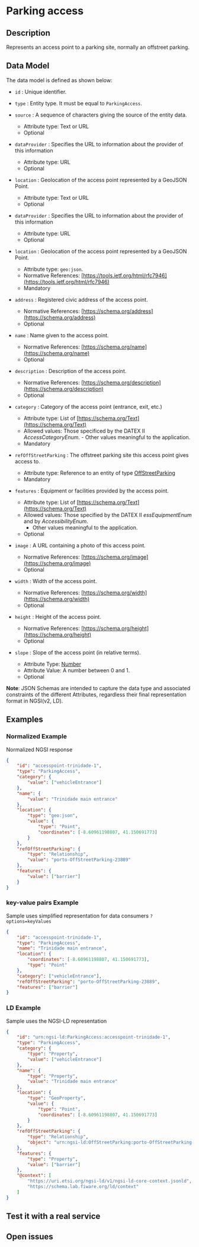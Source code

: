 # Parking access

## Description

Represents an access point to a parking site, normally an offstreet parking.

## Data Model

The data model is defined as shown below:

-   `id` : Unique identifier.

-   `type` : Entity type. It must be equal to `ParkingAccess`.

-   `source` : A sequence of characters giving the source of the entity data.

    -   Attribute type: Text or URL
    -   Optional

-   `dataProvider` : Specifies the URL to information about the provider of this
    information

    -   Attribute type: URL
    -   Optional

-   `location` : Geolocation of the access point represented by a GeoJSON Point.

    -   Attribute type: Text or URL
    -   Optional

-   `dataProvider` : Specifies the URL to information about the provider of this
    information

    -   Attribute type: URL
    -   Optional

-   `location` : Geolocation of the access point represented by a GeoJSON Point.

    -   Attribute type: `geo:json`.
    -   Normative References:
        [https://tools.ietf.org/html/rfc7946](https://tools.ietf.org/html/rfc7946)
    -   Mandatory

-   `address` : Registered civic address of the access point.

    -   Normative References:
        [https://schema.org/address](https://schema.org/address)
    -   Optional

-   `name` : Name given to the access point.

    -   Normative References: [https://schema.org/name](https://schema.org/name)
    -   Optional

-   `description` : Description of the access point.

    -   Normative References:
        [https://schema.org/description](https://schema.org/description)
    -   Optional

-   `category` : Category of the access point (entrance, exit, etc.)

    -   Attribute type: List of
        [https://schema.org/Text](https://schema.org/Text)
    -   Allowed values: Those specificed by the DATEX II _AccessCategoryEnum_. -
        Other values meaningful to the application.
    -   Mandatory

-   `refOffStreetParking` : The offstreet parking site this access point gives
    access to.

    -   Attribute type: Reference to an entity of type
        [OffStreetParking](../../OffStreetParking/doc/spec.md)
    -   Mandatory

-   `features` : Equipment or facilities provided by the access point.

    -   Attribute type: List of
        [https://schema.org/Text](https://schema.org/Text)
    -   Allowed values: Those specified by the DATEX II _essEquipmentEnum_ and
        by _AccessibilityEnum_.
        -   Other values meaningful to the application.
    -   Optional

-   `image` : A URL containing a photo of this access point.

    -   Normative References:
        [https://schema.org/image](https://schema.org/image)
    -   Optional

-   `width` : Width of the access point.

    -   Normative References:
        [https://schema.org/width](https://schema.org/width)
    -   Optional

-   `height` : Height of the access point.

    -   Normative References:
        [https://schema.org/height](https://schema.org/height)
    -   Optional

-   `slope` : Slope of the access point (in relative terms).
    -   Attribute Type: [Number](https://schema.org/Number)
    -   Attribute Value: A number between 0 and 1.
    -   Optional

**Note**: JSON Schemas are intended to capture the data type and associated
constraints of the different Attributes, regardless their final representation
format in NGSI(v2, LD).

## Examples

### Normalized Example

Normalized NGSI response

```json
{
    "id": "accesspoint-trinidade-1",
    "type": "ParkingAccess",
    "category": {
        "value": ["vehicleEntrance"]
    },
    "name": {
        "value": "Trinidade main entrance"
    },
    "location": {
        "type": "geo:json",
        "value": {
            "type": "Point",
            "coordinates": [-8.60961198807, 41.150691773]
        }
    },
    "refOffStreetParking": {
        "type": "Relationship",
        "value": "porto-OffStreetParking-23889"
    },
    "features": {
        "value": ["barrier"]
    }
}
```

### key-value pairs Example

Sample uses simplified representation for data consumers `?options=keyValues`

```json
{
    "id": "accesspoint-trinidade-1",
    "type": "ParkingAccess",
    "name": "Trinidade main entrance",
    "location": {
        "coordinates": [-8.60961198807, 41.150691773],
        "type": "Point"
    },
    "category": ["vehicleEntrance"],
    "refOffStreetParking": "porto-OffStreetParking-23889",
    "features": ["barrier"]
}
```

### LD Example

Sample uses the NGSI-LD representation

```json
{
    "id": "urn:ngsi-ld:ParkingAccess:accesspoint-trinidade-1",
    "type": "ParkingAccess",
    "category": {
        "type": "Property",
        "value": ["vehicleEntrance"]
    },
    "name": {
        "type": "Property",
        "value": "Trinidade main entrance"
    },
    "location": {
        "type": "GeoProperty",
        "value": {
            "type": "Point",
            "coordinates": [-8.60961198807, 41.150691773]
        }
    },
    "refOffStreetParking": {
        "type": "Relationship",
        "object": "urn:ngsi-ld:OffStreetParking:porto-OffStreetParking-23889"
    },
    "features": {
        "type": "Property",
        "value": ["barrier"]
    },
    "@context": [
        "https://uri.etsi.org/ngsi-ld/v1/ngsi-ld-core-context.jsonld",
        "https://schema.lab.fiware.org/ld/context"
    ]
}
```

## Test it with a real service

## Open issues

